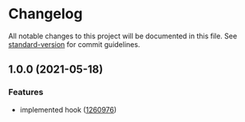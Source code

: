 # Changelog

All notable changes to this project will be documented in this file. See [standard-version](https://github.com/conventional-changelog/standard-version) for commit guidelines.

## 1.0.0 (2021-05-18)


### Features

* implemented hook ([1260976](https://github.com/brunoscopelliti/use-did-update/commits/126097672a6916d63fc33d7dd161174f28e624e8))
